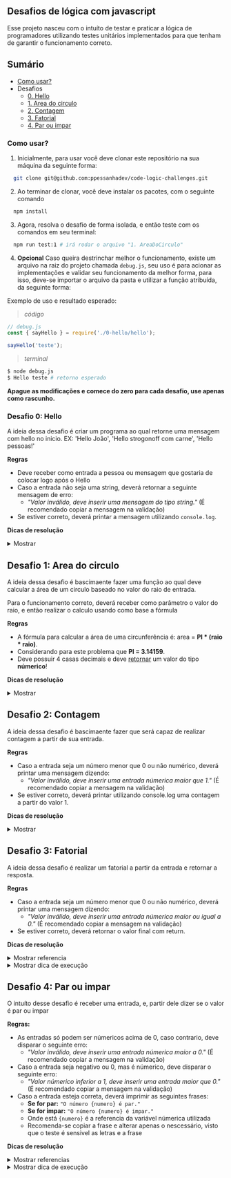 ## Desafios de lógica com javascript

Esse projeto nasceu com o intuíto de testar e praticar a lógica de programadores utilizando testes unitários implementados para que tenham de garantir o funcionamento correto.


## Sumário
  - [Como usar?](#como-usar)
  - Desafios
    - [0. Hello](#desafio-0-hello)
    - [1. Area do circulo](#desafio-1-area-do-circulo)
    - [2. Contagem](#desafio-2-contagem)
    - [3. Fatorial](#desafio-3-fatorial)
    - [4. Par ou impar](#desafio-4-par-ou-impar)

### Como usar?

1. Inicialmente, para usar você deve clonar este repositório na sua máquina da seguinte forma:
```bash
  git clone git@github.com:ppessanhadev/code-logic-challenges.git
```
2. Ao terminar de clonar, você deve instalar os pacotes, com o seguinte comando

```bash
  npm install
```

3. Agora, resolva o desafio de forma isolada, e então teste com os comandos em seu terminal:

```bash
  npm run test:1 # irá rodar o arquivo "1. AreaDoCirculo"
```

4. **Opcional** Caso queira destrinchar melhor o funcionamento, existe um arquivo na raiz do projeto chamada `debug.js`, seu uso é para acionar as implementações e validar seu funcionamento da melhor forma, para isso, deve-se importar o arquivo da pasta e utilizar a função atribuída, da seguinte forma:

Exemplo de uso e resultado esperado:
> *código*
```javascript
// debug.js
const { sayHello } = require('./0-hello/hello');

sayHello('teste');
```
> *terminal*
```sh
$ node debug.js
$ Hello teste # retorno esperado
```
**Apague as modificações e comece do zero para cada desafio, use apenas como rascunho.**


### Desafio 0: Hello
A ideia dessa desafio é criar um programa ao qual retorne uma mensagem com hello no inicio.
EX: 'Hello João', 'Hello strogonoff com carne', 'Hello pessoas!'

**Regras**
- Deve receber como entrada a pessoa ou mensagem que gostaria de colocar logo após o Hello
- Caso a entrada não seja uma string, deverá retornar a seguinte mensagem de erro:
   - *"Valor inválido, deve inserir uma mensagem do tipo string."* (É recomendado copiar a mensagem na validação)
- Se estiver correto, deverá printar a mensagem utilizando `console.log`.

**Dicas de resolução**

<details>
<summary>Mostrar</summary>

  - [Condicionais](https://www.w3schools.com/jsref/jsref_if.asp) para validação do tipo
  - [typeof](https://developer.mozilla.org/pt-BR/docs/Web/JavaScript/Reference/Operators/typeof) para entender o tipo
- `console.log` para printar a mensagem
</details>


## Desafio 1: Area do circulo
A ideia dessa desafio é bascimaente fazer uma função ao qual deve calcular a área de um circulo 
baseado no valor do raio de entrada.

Para o funcionamento correto, deverá receber como parâmetro o valor do raio, e então realizar o calculo usando como base a fórmula

**Regras**
 - A fórmula para calcular a área de uma circunferência é: area = **PI * (raio * raio)**.
 - Considerando para este problema que **PI = 3.14159**.
 - Deve possuir 4 casas decimais e deve <ins>retornar</ins> um valor do tipo **númerico**!

**Dicas de resolução**
<details>
<summary>Mostrar</summary>

  - [Operadores](https://developer.mozilla.org/pt-BR/docs/Web/JavaScript/Guide/Expressions_and_operators) para realizar os calculos.
  - [Funções](https://www.w3schools.com/js/js_functions.asp) para compreesão de escopo, parametro e como retornar um valor.
</details>


## Desafio 2: Contagem
A ideia dessa desafio é bascimaente fazer que será capaz de realizar contagem a partir de sua entrada.

**Regras**
- Caso a entrada seja um número menor que 0 ou não numérico, deverá printar uma mensagem dizendo:
  - *"Valor inválido, deve inserir uma entrada númerica maior que 1."* (É recomendado copiar a mensagem na validação)
- Se estiver correto, deverá printar utilizando console.log uma contagem a partir do valor 1.

**Dicas de resolução**
<details>
<summary>Mostrar</summary>

  - [Estrutura de repetição for](https://developer.mozilla.org/pt-BR/docs/Web/JavaScript/Reference/Statements/for) para realizar iteração para contagem.
</details>

## Desafio 3: Fatorial
A ideia dessa desafio é realizar um fatorial a partir da entrada e retornar a resposta.

**Regras**
- Caso a entrada seja um número menor que 0 ou não numérico, deverá printar uma mensagem dizendo:
   - *"Valor inválido, deve inserir uma entrada númerica maior ou igual a 0."* (É recomendado copiar a mensagem na validação)
- Se estiver correto, deverá retornar o valor final com return.

**Dicas de resolução**
<details>
  <summary>Mostrar referencia</summary>

  - [Estrutura de repetição for](https://developer.mozilla.org/pt-BR/docs/Web/JavaScript/Reference/Statements/for) para realizar iteração para multiplicação.
  - [Declaração de variável mutavel com **let**](https://developer.mozilla.org/pt-BR/docs/Web/JavaScript/Reference/Statements/let) para tornar os valores mutáveis, fazendo com que possa ser reatribuído.
</details>

<details>
  <summary>Mostrar dica de execução</summary>

  - Exemplo de imagem contendo algoritmo parar realizar um fatorial:
  <img src='https://s3.static.brasilescola.uol.com.br/be/2020/09/multiplicacao-fatorial.jpg' />
</details>



## Desafio 4: Par ou impar

O intuíto desse desafio é receber uma entrada, e, partir dele dizer se o valor é par ou impar

**Regras:**
 - As entradas só podem ser númericos acima de 0, caso contrario, deve disparar o seguinte erro:
    - *"Valor inválido, deve inserir uma entrada númerica maior a 0."* (É recomendado copiar a mensagem na validação)
 - Caso a entrada seja negativo ou 0, mas é númerico, deve disparar o seguinte erro:
    - *"Valor númerico inferior a 1, deve inserir uma entrada maior que 0."* (É recomendado copiar a mensagem na validação)
 - Caso a entrada esteja correta, deverá imprimir as seguintes frases:
    - **Se for par:** `"O número {numero} é par."`
    - **Se for impar:** `"O número {numero} é impar."`
    - Onde está `{numero}` é a referencia da variável númerica utilizada
    - Recomenda-se copiar a frase e alterar apenas o nescessário, visto que o teste é sensivel as letras e a frase

**Dicas de resolução**
<details>
  <summary>Mostrar referencias</summary>

  - [Operador módulo](https://developer.mozilla.org/en-US/docs/Web/JavaScript/Reference/Operators/Remainder) para a checagem de par ou impar.
  - [Condicionais](https://www.w3schools.com/jsref/jsref_if.asp) para a checagem.
  - [typeof](https://developer.mozilla.org/pt-BR/docs/Web/JavaScript/Reference/Operators/typeof) para entender o tipo.
</details>

<details>
  <summary>Mostrar dica de execução</summary>

  1. Para o funcionamento correto, ele espera que caso dê erro, a aplicação pare e não de continuídade.
  Para isso, tente retornar um valor vazio apos mandar a mensagem, dentro do próprio escopo da condicional.
</details>